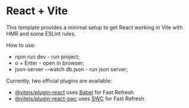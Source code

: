 # React + Vite

This template provides a minimal setup to get React working in Vite with HMR and some ESLint rules.

How to use:
- npm run dev - run project;
- o + Enter - open in browser;
- json-server --watch db.json - run json server;

Currently, two official plugins are available:

- [@vitejs/plugin-react](https://github.com/vitejs/vite-plugin-react/blob/main/packages/plugin-react/README.md) uses [Babel](https://babeljs.io/) for Fast Refresh
- [@vitejs/plugin-react-swc](https://github.com/vitejs/vite-plugin-react-swc) uses [SWC](https://swc.rs/) for Fast Refresh
